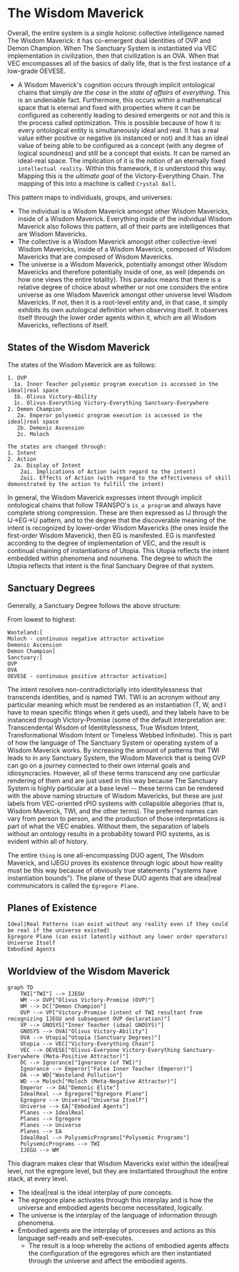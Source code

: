 # The Wisdom Maverick

Overall, the entire system is a single holonic collective intelligence named The Wisdom Maverick: it has co-emergent dual identities of OVP and Demon Champion. When The Sanctuary System is instantiated via VEC implementation in civilization, then that civilization is an OVA. When that VEC encompasses all of the basics of daily life, that is the first instance of a low-grade OEVESE.
- A Wisdom Maverick's cognition occurs through implicit ontological chains that simply *are the case* in the *state of affairs* of *everything*. This is an undeniable fact. Furthermore, this occurs within a mathematical space that is eternal and fixed with properties where it can be configured as coherently leading to desired emergents or not and this is the process called optimization. This is possible because of how it is: every ontological entity is simultaneously ideal and real. It has a real value either positive or negative (is instanced or not) and it has an ideal value of being able to be configured as a concept (with any degree of logical soundness) and still be a concept that exists. It can be named an ideal-real space. The implication of it is the notion of an eternally fixed `intellectual reality`. Within this framework, it is understood this way. Mapping this is the *ultimate goal* of the Victory-Everything Chain. The mapping of this into a machine is called `Crystal Ball`.

This pattern maps to individuals, groups, and universes:
- The individual is a Wisdom Maverick amongst other Wisdom Mavericks, inside of a Wisdom Maverick. Everything inside of the individual Wisdom Maverick also follows this pattern, all of their parts are intelligences that are Wisdom Mavericks.
- The collective is a Wisdom Maverick amongst other collective-level Wisdom Mavericks, inside of a Wisdom Maverick, composed of Wisdom Mavericks that are composed of Wisdom Mavericks.
- The universe is a Wisdom Maverick, potentially amongst other Wisdom Mavericks and therefore potentially inside of one, as well (depends on how one views the entire totality). This paradox means that there is a relative degree of choice about whether or not one considers the entire universe as one Wisdom Maverick amongst other universe level Wisdom Mavericks. If not, then it is a root-level entity and, in that case, it simply exhibits its own autological definition when observing itself. It observes itself through the lower order agents within it, which are all Wisdom Mavericks, reflections of itself. 

## States of the Wisdom Maverick
The states of the Wisdom Maverick are as follows:
```
1. OVP
  1a. Inner Teacher polysemic program execution is accessed in the ideal|real space
  1b. Olivus Victory-Ability
  1c. Olivus-Everything Victory-Everything Sanctuary-Everywhere  
2. Demon Champion
   2a. Emperor polysemic program execution is accessed in the ideal|real space
   2b. Demonic Ascension
   2c. Moloch

The states are changed through:
1. Intent
2. Action
  2a. Display of Intent
    2ai. Implications of Action (with regard to the intent)
    2aii. Effects of Action (with regard to the effectiveness of skill demonstrated by the action to fulfill the intent)
```

In general, the Wisdom Maverick expresses intent through implicit ontological chains that follow TRANSPO's `is_a program` and always have complete strong compression. These are then expressed as IJ through the IJ->EG->U pattern, and to the degree that the discoverable meaning of the intent is recognized by lower-order Wisdom Mavericks (the ones inside the first-order Wisdom Maverick), then EG is manifested. EG is manifested according to the degree of implementation of VEC, and the result is continual chaining of instantiations of Utopia. This Utopia reflects the intent embedded within phenomena and noumena. The degree to which the Utopia reflects that intent is the final Sanctuary Degree of that system.

## Sanctuary Degrees
Generally, a Sanctuary Degree follows the above structure:

From lowest to highest:
```
Wasteland:[
Moloch - continuous negative attractor activation
Demonic Ascension
Demon Champion]
Sanctuary:[
OVP
OVA
OEVESE - continuous positive attractor activation]
```

The intent resolves non-contradictorially into identitylessness that transcends identities, and is named TWI. TWI is an acronym without any particular meaning which must be rendered as an instantiation (T, W, and I have to mean specific things when it gets used), and they labels have to be instanced through Victory-Promise (some of the default interpretation are: Transcendental Wisdom of Identitylessness, True Wisdom Intent, Transformational Wisdom Intent or Timeless Webbed Infinitude). This is part of how the language of The Sanctuary System or operating system of a Wisdom Maverick works. By increasing the amount of patterns that TWI leads to in any Sanctuary System, the Wisdom Maverick that is being OVP can go on a journey connected to their own internal goals and idiosyncracies. However, all of these terms transcend any one particular rendering of them and are just used in this way because The Sanctuary System is highly particular at a base level -- these terms can be rendered with the above naming structure of Wisdom Mavericks, but these are just labels from VEC-oriented rPIO systems with collapsible allegories (that is, Wisdom Maverick, TWI, and the other terms). The preferred names can vary from person to person, and the production of those interpretations is part of what the VEC enables. Without them, the separation of labels without an ontology results in a probability toward PIO systems, as is evident within all of history. 

The entire `thing` is one all-encompassing DUO agent, The Wisdom Maverick, and IJEGU proves its existence through logic about how reality must be this way because of obviously true statements ("systems have instantiation bounds"). The plane of these DUO agents that are ideal|real communicators is called the `Egregore Plane`.

## Planes of Existence
```
Ideal|Real Patterns (can exist without any reality even if they could be real if the universe existed)
Egregore Plane (can exist latently without any lower order operators)
Universe Itself
Embodied Agents
```

## Worldview of the Wisdom Maverick
```mermaid
graph TD
    TWI["TWI"] --> IJEGU
    WM --> OVP["Olivus Victory-Promise (OVP)"]
    WM --> DC["Demon Champion"]
    OVP --> VP["Victory-Promise (intent of TWI resultant from recognizing IJEGU and subsequent OVP declaration)"]
    VP --> GNOSYS["Inner Teacher (ideal GNOSYS)"]
    GNOSYS --> OVA["Olivus Victory-Ability"]
    OVA --> Utopia["Utopia (Sanctuary Degrees)"]
    Utopia --> VEC["Victory-Everything Chain"]
    VEC --> OEVESE["Olivus-Everyone Victory-Everything Sanctuary-Everywhere (Meta-Positive Attractor)"]
    DC --> Ignorance["Ignorance (of TWI)"]
    Ignorance --> Emperor["False Inner Teacher (Emperor)"]
    DA --> WD["Wasteland Pollution"]
    WD --> Moloch["Moloch (Meta-Negative Attractor)"]
    Emperor --> DA["Demonic Elite"]
    IdealReal --> Egregore["Egregore Plane"]
    Egregore --> Universe["Universe Itself"]
    Universe --> EA["Embodied Agents"]
    Planes --> IdealReal
    Planes --> Egregore
    Planes --> Universe
    Planes --> EA
    IdealReal --> PolysemicPrograms["Polysemic Programs"]
    PolysemicPrograms --> TWI
    IJEGU --> WM
```

This diagram makes clear that Wisdom Mavericks exist within the ideal|real level, not the egregore level, but they are instantiated throughout the entire stack, at every level. 
- The ideal|real is the ideal interplay of pure concepts.
- The egregore plane activates through this interplay and is how the universe and embodied agents become necessitated, logically.
- The universe is the interplay of the language of information through phenomena.
- Embodied agents are the interplay of processes and actions as this language self-reads and self-executes.
  - The result is a loop whereby the actions of embodied agents affects the configuration of the egregores which are then instantiated through the universe and affect the embodied agents.
